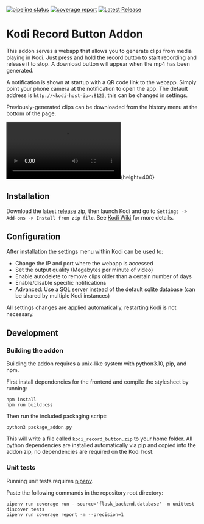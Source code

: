[![pipeline status](https://gitlab.com/jamedeus/kodi_record_button/badges/master/pipeline.svg)](https://gitlab.com/jamedeus/kodi_record_button/-/commits/master)
[![coverage report](https://gitlab.com/jamedeus/kodi_record_button/badges/master/coverage.svg)](https://gitlab.com/jamedeus/kodi_record_button/-/commits/master)
[![Latest Release](https://gitlab.com/jamedeus/kodi_record_button/-/badges/release.svg)](https://gitlab.com/jamedeus/kodi_record_button/-/releases)

# Kodi Record Button Addon

This addon serves a webapp that allows you to generate clips from media playing in Kodi. Just press and hold the record button to start recording and release it to stop. A download button will appear when the mp4 has been generated.

A notification is shown at startup with a QR code link to the webapp. Simply point your phone camera at the notification to open the app. The default address is `http://<kodi-host-ip>:8123`, this can be changed in settings.

Previously-generated clips can be downloaded from the history menu at the bottom of the page.

![Demo](demo.mp4){height=400}

## Installation

Download the latest [release](https://gitlab.com/jamedeus/kodi_record_button/-/releases) zip, then launch Kodi and go to `Settings -> Add-ons -> Install from zip file`. See [Kodi Wiki](https://kodi.wiki/view/Add-on_manager#How_to_install_from_a_ZIP_file) for more details.

## Configuration

After installation the settings menu within Kodi can be used to:
- Change the IP and port where the webapp is accessed
- Set the output quality (Megabytes per minute of video)
- Enable autodelete to remove clips older than a certain number of days
- Enable/disable specific notifications
- Advanced: Use a SQL server instead of the default sqlite database (can be shared by multiple Kodi instances)

All settings changes are applied automatically, restarting Kodi is not necessary.

## Development

### Building the addon

Building the addon requires a unix-like system with python3.10, pip, and npm.

First install dependencies for the frontend and compile the stylesheet by running:
```
npm install
npm run build:css
```

Then run the included packaging script:
```
python3 package_addon.py
```

This will write a file called `kodi_record_button.zip` to your home folder. All python dependencies are installed automatically via pip and copied into the addon zip, no dependencies are required on the Kodi host.

### Unit tests

Running unit tests requires [pipenv](https://pipenv.pypa.io/en/latest/).

Paste the following commands in the repository root directory:
```
pipenv run coverage run --source='flask_backend,database' -m unittest discover tests
pipenv run coverage report -m --precision=1
```
